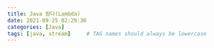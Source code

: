```yaml
---
title: Java 람다(Lambda)
date: 2021-09-25 02:29:30
categories: [Java]
tags: [java, stream]     # TAG names should always be lowercase
---
```

